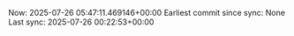 Now: 2025-07-26 05:47:11.469146+00:00 Earliest commit since sync: None Last sync: 2025-07-26 00:22:53+00:00

